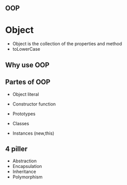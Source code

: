 ## OOP

# Object
- Object is the collection of the properties and method
- toLowerCase

## Why use OOP

## Partes of OOP
- Object literal

- Constructor function
- Prototypes
- Classes
- Instances (new,this)

## 4 piller
- Abstraction
- Encapsulation
- Inheritance
- Polymorphism
